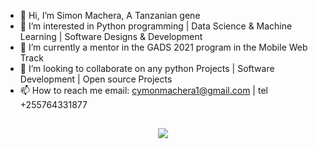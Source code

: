 - 👋 Hi, I’m Simon Machera, A Tanzanian gene
- 👀 I’m interested in Python programming | Data Science & Machine Learning | Software Designs & Development
- 🌱 I’m currently a mentor in the GADS 2021 program in the Mobile Web Track  
- 💞️ I’m looking to collaborate on any python Projects | Software Development | Open source Projects
- 📫 How to reach me email: cymonmachera1@gmail.com  | tel +255764331877

<!---
CymonMachera/CymonMachera is a ✨ special ✨ repository because its `README.md` (this file) appears on your GitHub profile.
You can click the Preview link to take a look at your changes.
--->

<h2 width="30px" height="50px"></h2>

<div align="center">
  <img src='https://github-readme-stats.vercel.app/api?username=CymonMachera&show_icons=true&theme=radical'/>
</div>

<h2 width="30px" height="50px"></h2>

<!-- <div align="center">
  <img src='https://github-readme-stats.vercel.app/api/top-langs/?username=CymonMachera&layout=compact'/>
</div> -->
